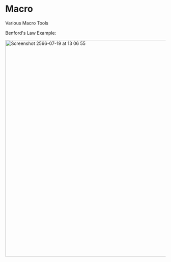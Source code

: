 # Macro
Various Macro Tools

Benford's Law Example:

<img width="680" alt="Screenshot 2566-07-19 at 13 06 55" src="https://github.com/ssdrf/Macro/assets/138875022/683c318f-42d9-4012-a41f-8c0364f028d6"> 
